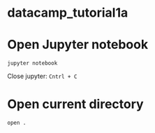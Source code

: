 # datacamp_tutorial1a

# Open Jupyter notebook

	jupyter notebook


Close jupyter: `Cntrl + C` 

# Open current directory

	open .



